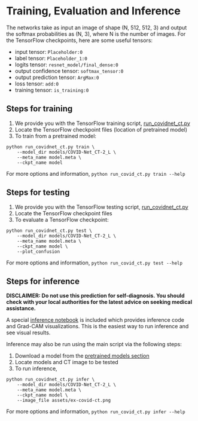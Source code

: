 # Training, Evaluation and Inference

The networks take as input an image of shape (N, 512, 512, 3) and output the softmax probabilities as (N, 3), where N is the number of images. For the TensorFlow checkpoints, here are some useful tensors:
* input tensor: `Placeholder:0`
* label tensor: `Placeholder_1:0`
* logits tensor: `resnet_model/final_dense:0`
* output confidence tensor: `softmax_tensor:0`
* output prediction tensor: `ArgMax:0`
* loss tensor: `add:0`
* training tensor: `is_training:0`

## Steps for training
1. We provide you with the TensorFlow training script, [run_covidnet_ct.py](../run_covidnet_ct.py)
2. Locate the TensorFlow checkpoint files (location of pretrained model)
3. To train from a pretrained model:
```
python run_covidnet_ct.py train \
    --model_dir models/COVID-Net_CT-2_L \
    --meta_name model.meta \
    --ckpt_name model
```
For more options and information, `python run_covid_ct.py train --help`

## Steps for testing
1. We provide you with the TensorFlow testing script, [run_covidnet_ct.py](../run_covidnet_ct.py)
2. Locate the TensorFlow checkpoint files
3. To evaluate a TensorFlow checkpoint:
```
python run_covidnet_ct.py test \
    --model_dir models/COVID-Net_CT-2_L \
    --meta_name model.meta \
    --ckpt_name model \
    --plot_confusion
```
For more options and information, `python run_covid_ct.py test --help`

## Steps for inference
**DISCLAIMER: Do not use this prediction for self-diagnosis. You should check with
your local authorities for the latest advice on seeking medical assistance.**

A special [inference notebook](../inference_grad_cam.ipynb) is included which provides inference code and Grad-CAM visualizations. This is the easiest way to run inference and see visual results.

Inference may also be run using the main script via the following steps:
1. Download a model from the [pretrained models section](models.md)
2. Locate models and CT image to be tested
3. To run inference,
```
python run_covidnet_ct.py infer \
    --model_dir models/COVID-Net_CT-2_L \
    --meta_name model.meta \
    --ckpt_name model \
    --image_file assets/ex-covid-ct.png
```
For more options and information, `python run_covid_ct.py infer --help`

